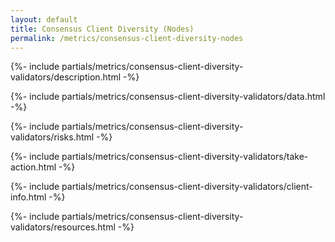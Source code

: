 ```yaml
---
layout: default
title: Consensus Client Diversity (Nodes)
permalink: /metrics/consensus-client-diversity-nodes
---
```



{%- include partials/metrics/consensus-client-diversity-validators/description.html -%}

<!-- {%- include partials/metrics/consensus-client-diversity-validators/health.html -%} -->

{%- include partials/metrics/consensus-client-diversity-validators/data.html -%}

<!-- {%- include partials/metrics/consensus-client-diversity-validators/historical.html -%} -->

<!-- {%- include partials/metrics/consensus-client-diversity-validators/data-source.html -%} -->

{%- include partials/metrics/consensus-client-diversity-validators/risks.html -%}

{%- include partials/metrics/consensus-client-diversity-validators/take-action.html -%}

{%- include partials/metrics/consensus-client-diversity-validators/client-info.html -%}

{%- include partials/metrics/consensus-client-diversity-validators/resources.html -%}


